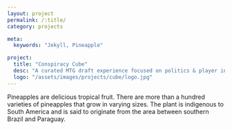 ```yaml
---
layout: project
permalink: /:title/
category: projects

meta:
  keywords: "Jekyll, Pineapple"

project:
  title: "Conspiracy Cube"
  desc: "A curated MTG draft experience focused on politics & player interaction"
  logo: "/assets/images/projects/cube/logo.jpg"
---
```

<p>Pineapples are delicious tropical fruit. There are more than a hundred varieties of pineapples that grow in varying sizes. The plant is indigenous to South America and is said to originate from the area between southern Brazil and Paraguay.</p>